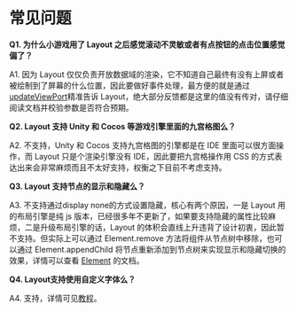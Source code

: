 # 常见问题
**Q1. 为什么小游戏用了 Layout 之后感觉滚动不灵敏或者有点按钮的点击位置感觉偏了？**

A1. 因为 Layout 仅仅负责开放数据域的渲染，它不知道自己最终有没有上屏或者被绘制到了屏幕的什么位置，因此要做好事件处理，最方便的就是通过[updateViewPort](../api/api.html#updateviewport)精准告诉 Layout，绝大部分反馈都是这里的值没有传对，请仔细阅读文档并校验参数是否符合预期。

**Q2. Layout 支持 Unity 和 Cocos 等游戏引擎里面的九宫格图么？**

A2. 不支持，Unity 和 Cocos 支持九宫格图的引擎都是在 IDE 里面可以很方面操作，而 Layout 只是个渲染引擎没有 IDE，因此要把九宫格操作用 CSS 的方式表达出来会非常麻烦而且不太好支持，权衡之下目前不考虑支持。

**Q3. Layout 支持节点的显示和隐藏么？**

A3. 不支持通过display none的方式设置隐藏，核心有两个原因，一是 Layout 用的布局引擎是纯 js 版本，已经很多年不更新了，如果要支持隐藏的属性比较麻烦，二是升级布局引擎的话，Layout 的体积会直线上升违背了设计初衷，因此暂不支持。但实际上可以通过 Element.remove 方法将组件从节点树中移除，也可以通过 Element.appendChild 将节点重新添加到节点树来实现显示和隐藏切换的效果，详情可以查看 [Element](components/element) 的文档。

**Q4. Layout支持使用自定义字体么？**

A4. 支持，详情可见[教程](tutorial/font)。